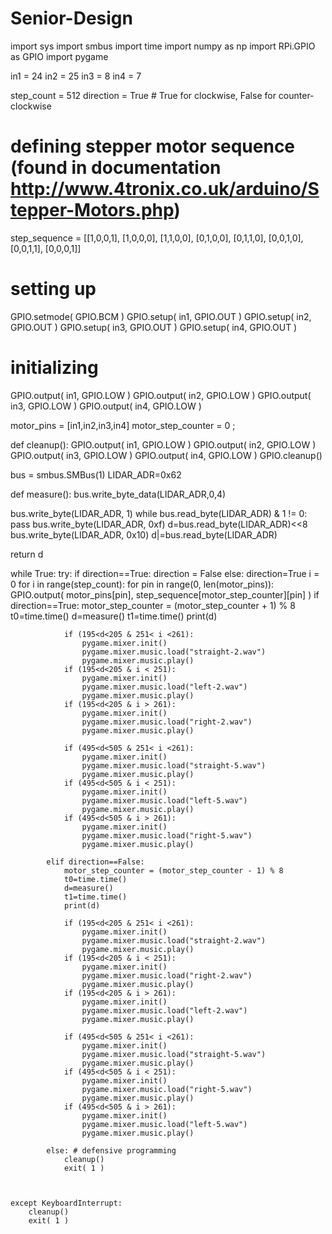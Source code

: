 # Senior-Design
import sys
import smbus
import time
import numpy as np
import RPi.GPIO as GPIO
import pygame

in1 = 24
in2 = 25
in3 = 8
in4 = 7

 
step_count = 512
direction = True # True for clockwise, False for counter-clockwise
 
# defining stepper motor sequence (found in documentation http://www.4tronix.co.uk/arduino/Stepper-Motors.php)
step_sequence = [[1,0,0,1],
                 [1,0,0,0],
                 [1,1,0,0],
                 [0,1,0,0],
                 [0,1,1,0],
                 [0,0,1,0],
                 [0,0,1,1],
                 [0,0,0,1]]
 
# setting up
GPIO.setmode( GPIO.BCM )
GPIO.setup( in1, GPIO.OUT )
GPIO.setup( in2, GPIO.OUT )
GPIO.setup( in3, GPIO.OUT )
GPIO.setup( in4, GPIO.OUT )
 
# initializing
GPIO.output( in1, GPIO.LOW )
GPIO.output( in2, GPIO.LOW )
GPIO.output( in3, GPIO.LOW )
GPIO.output( in4, GPIO.LOW )
 
 
motor_pins = [in1,in2,in3,in4]
motor_step_counter = 0 ;
 
 
def cleanup():
    GPIO.output( in1, GPIO.LOW )
    GPIO.output( in2, GPIO.LOW )
    GPIO.output( in3, GPIO.LOW )
    GPIO.output( in4, GPIO.LOW )
    GPIO.cleanup()


bus = smbus.SMBus(1)
LIDAR_ADR=0x62

def measure():
   bus.write_byte_data(LIDAR_ADR,0,4)

   bus.write_byte(LIDAR_ADR, 1)
   while bus.read_byte(LIDAR_ADR) & 1 != 0:
       pass
   bus.write_byte(LIDAR_ADR, 0xf)
   d=bus.read_byte(LIDAR_ADR)<<8
   bus.write_byte(LIDAR_ADR, 0x10)
   d|=bus.read_byte(LIDAR_ADR)
   
   return d


while True:
    try:
        if direction==True:
            direction = False
        else:
            direction=True
        i = 0
        for i in range(step_count):
            for pin in range(0, len(motor_pins)):
                GPIO.output( motor_pins[pin], step_sequence[motor_step_counter][pin] )
            if direction==True:
                motor_step_counter = (motor_step_counter + 1) % 8
                t0=time.time()
                d=measure()
                t1=time.time()
                print(d)

				
                if (195<d<205 & 251< i <261):
                    pygame.mixer.init()
                    pygame.mixer.music.load("straight-2.wav")
                    pygame.mixer.music.play()
                if (195<d<205 & i < 251):
                    pygame.mixer.init()
                    pygame.mixer.music.load("left-2.wav")
                    pygame.mixer.music.play()
                if (195<d<205 & i > 261):
                    pygame.mixer.init()
                    pygame.mixer.music.load("right-2.wav")
                    pygame.mixer.music.play()
					
				if (495<d<505 & 251< i <261):
                    pygame.mixer.init()
                    pygame.mixer.music.load("straight-5.wav")
                    pygame.mixer.music.play()
                if (495<d<505 & i < 251):
                    pygame.mixer.init()
                    pygame.mixer.music.load("left-5.wav")
                    pygame.mixer.music.play()
                if (495<d<505 & i > 261):
                    pygame.mixer.init()
                    pygame.mixer.music.load("right-5.wav")
                    pygame.mixer.music.play()

            elif direction==False:
                motor_step_counter = (motor_step_counter - 1) % 8
                t0=time.time()
                d=measure()
                t1=time.time()
                print(d)
				
                if (195<d<205 & 251< i <261):
                    pygame.mixer.init()
                    pygame.mixer.music.load("straight-2.wav")
                    pygame.mixer.music.play()
                if (195<d<205 & i < 251):
                    pygame.mixer.init()
                    pygame.mixer.music.load("right-2.wav")
                    pygame.mixer.music.play()
                if (195<d<205 & i > 261):
                    pygame.mixer.init()
                    pygame.mixer.music.load("left-2.wav")
                    pygame.mixer.music.play()
					
				if (495<d<505 & 251< i <261):
                    pygame.mixer.init()
                    pygame.mixer.music.load("straight-5.wav")
                    pygame.mixer.music.play()
                if (495<d<505 & i < 251):
                    pygame.mixer.init()
                    pygame.mixer.music.load("right-5.wav")
                    pygame.mixer.music.play()
                if (495<d<505 & i > 261):
                    pygame.mixer.init()
                    pygame.mixer.music.load("left-5.wav")
                    pygame.mixer.music.play()
                   
            else: # defensive programming
                cleanup()
                exit( 1 )

       

    except KeyboardInterrupt:
        cleanup()
        exit( 1 )
